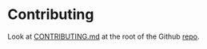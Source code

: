 # Contributing

Look at [CONTRIBUTING.md](https://github.com/vdbulcke/hc-vault-util/tree/main/CONTRIBUTING.md) at the root of the Github [repo](https://github.com/vdbulcke/hc-vault-util).
